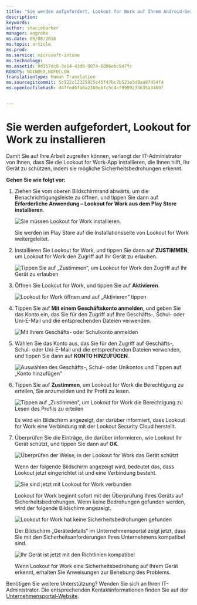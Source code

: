 ```yaml
---
title: "Sie werden aufgefordert, Lookout for Work auf Ihrem Android-Gerät zu installieren | Microsoft Intune"
description: 
keywords: 
author: staciebarker
manager: angrobe
ms.date: 09/08/2016
ms.topic: article
ms.prod: 
ms.service: microsoft-intune
ms.technology: 
ms.assetid: 0d357dc0-3e14-43d0-9874-6886ebc847fc
ROBOTS: NOINDEX,NOFOLLOW
translationtype: Human Translation
ms.sourcegitcommit: 5c522c12325925c45f47bc7b521e3d8aa87454f4
ms.openlocfilehash: d4ffed6fa0a2380ebfc5c4cf9999233635a3469f


---
```


# Sie werden aufgefordert, Lookout for Work zu installieren

Damit Sie auf Ihre Arbeit zugreifen können, verlangt der IT-Administrator von Ihnen, dass Sie die Lookout for Work-App installieren, die Ihnen hilft, Ihr Gerät zu schützen, indem sie mögliche Sicherheitsbedrohungen erkennt.


**Gehen Sie wie folgt vor:**

1.  Ziehen Sie vom oberen Bildschirmrand abwärts, um die Benachrichtigungsleiste zu öffnen, und tippen Sie dann auf **Erforderliche Anwendung – Lookout for Work aus dem Play Store installieren**.

    ![Sie müssen Lookout for Work installieren.](./media/lookout-required-app-install-android.png)

    Sie werden im Play Store auf die Installationsseite von Lookout for Work weitergeleitet.

2.  Installieren Sie Lookout for Work, und tippen Sie dann auf **ZUSTIMMEN**, um Lookout for Work den Zugriff auf Ihr Gerät zu erlauben.

    ![Tippen Sie auf „Zustimmen“, um Lookout for Work den Zugriff auf Ihr Gerät zu erlauben](./media/lookout-accept-store-permissions-android.png)

3. Öffnen Sie Lookout for Work, und tippen Sie auf **Aktivieren**.

    ![Lookout for Work öffnen und auf „Aktivieren“ tippen](./media/lookout-activate-button-android.png)

4. Tippen Sie auf **Mit einem Geschäftskonto anmelden**, und geben Sie das Konto ein, das Sie für den Zugriff auf Ihre Geschäfts-, Schul- oder Uni-E-Mail und die entsprechenden Dateien verwenden.

    ![Mit Ihrem Geschäfts- oder Schulkonto anmelden](./media/lookout-sign-in-android.png)

5. Wählen Sie das Konto aus, das Sie für den Zugriff auf Geschäfts-, Schul- oder Uni-E-Mail und die entsprechenden Dateien verwenden, und tippen Sie dann auf **KONTO HINZUFÜGEN**.

    ![Auswählen des Geschäfts-, Schul- oder Unikontos und Tippen auf „Konto hinzufügen“](./media/lookout-pick-account-android.png)

6. Tippen Sie auf **Zustimmen**, um Lookout for Work die Berechtigung zu erteilen, Sie anzumelden und Ihr Profil zu lesen.

    ![Tippen auf „Zustimmen“, um Lookout for Work die Berechtigung zu Lesen des Profils zu erteilen](./media/lookout-needs-permission-to-view-profile-android.png)

    Es wird ein Bildschirm angezeigt, der darüber informiert, dass Lookout for Work eine Verbindung mit der Lookout Security Cloud herstellt.

7. Überprüfen Sie die Einträge, die darüber informieren, wie Lookout Ihr Gerät schützt, und tippen Sie dann auf **OK**.

    ![Überprüfen der Weise, in der Lookout for Work das Gerät schützt](./media/lookout-how-it-protects-your-device-android.png)

    Wenn der folgende Bildschirm angezeigt wird, bedeutet das, dass Lookout jetzt eingerichtet ist und eine Verbindung besteht.

    ![Sie sind jetzt mit Lookout for Work verbunden](./media/lookout-you-are-now-connected-android.png)

    Lookout for Work beginnt sofort mit der Überprüfung Ihres Geräts auf Sicherheitsbedrohungen. Wenn keine Bedrohungen gefunden werden, wird der folgende Bildschirm angezeigt.

    ![Lookout for Work hat keine Sicherheitsbedrohungen gefunden](./media/lookout-scan-no-threats-found-android.png)

    Der Bildschirm „Gerätedetails“ im Unternehmensportal zeigt jetzt, dass Sie mit den Sicherheitsanforderungen Ihres Unternehmens kompatibel sind.

    ![Ihr Gerät ist jetzt mit den Richtlinien kompatibel](./media/lookout-device-now-compliant-android.png)

    Wenn Lookout for Work eine Sicherheitsbedrohung auf Ihrem Gerät erkennt, erhalten Sie Anweisungen zur Behebung des Problems.

Benötigen Sie weitere Unterstützung? Wenden Sie sich an Ihren IT-Administrator. Die entsprechenden Kontaktinformationen finden Sie auf der [Unternehmensportal-Website](http://portal.manage.microsoft.com).






<!--HONumber=Sep16_HO2-->


